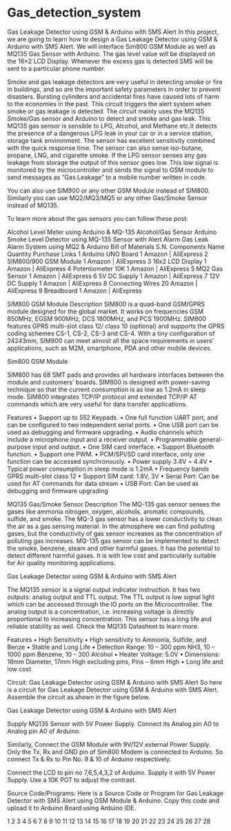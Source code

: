 # Gas_detection_system
Gas Leakage Detector using GSM & Arduino with SMS Alert
In this project, we are going to learn how to design a Gas Leakage Detector using GSM & Arduino with SMS Alert. We will interface Sim800 GSM Module as well as MQ135 Gas Sensor with Arduino. The gas level value will be displayed on the 16×2 LCD Display. Whenever the excess gas is detected SMS will be sent to a particular phone number.





Smoke and gas leakage detectors are very useful in detecting smoke or fire in buildings, and so are the important safety parameters in order to prevent disasters. Bursting cylinders and accidental fires have caused lots of harm to the economies in the past. This circuit triggers the alert system when smoke or gas leakage is detected. The circuit mainly uses the MQ135 Smoke/Gas sensor and Arduino to detect and smoke and gas leak. This MQ135 gas sensor is sensible to LPG, Alcohol, and Methane etc.It detects the presence of a dangerous LPG leak in your car or in a service station, storage tank environment. The sensor has excellent sensitivity combined with the quick response time. The sensor can also sense iso-butane, propane, LNG, and cigarette smoke. If the LPG sensor senses any gas leakage from storage the output of this sensor goes low. This low signal is monitored by the microcontroller and sends the signal to GSM module to send messages as “Gas Leakage” to a mobile number written in code.

You can also use SIM900 or any other GSM Module instead of SIM800. Similarly you can use MQ2/MQ3/MQ5 or any other Gas/Smoke Sensor instead of MQ135.

To learn more about the gas sensors you can follow these post:

Alcohol Level Meter using Arduino & MQ-135 Alcohol/Gas Sensor
Arduino Smoke Level Detector using MQ-135 Sensor with Alert Alarm
Gas Leak Alarm System using MQ2 & Arduino
Bill of Materials
S.N.	Components Name	Quantity	Purchase Links
1	Arduino UNO Board	1	Amazon | AliExpress
2	SIM800/900 GSM Module	1	Amazon | AliExpress
3	16x2 LCD Display	1	Amazon | AliExpress
4	Potentiometer 10K	1	Amazon | AliExpress
5	MQ2 Gas Sensor	1	Amazon | AliExpress
6	5V DC Supply	1	Amazon | AliExpress
7	12V DC Supply	1	Amazon | AliExpress
8	Connecting Wires	20	Amazon | AliExpress
9	Breadboard	1	Amazon | AliExpress





SIM800 GSM Module
Description
SIM800 is a quad-band GSM/GPRS module designed for the global market. It works on frequencies GSM 850MHz, EGSM 900MHz, DCS 1800MHz, and PCS 1900MHz. SIM800 features GPRS multi-slot class 12/ class 10 (optional) and supports the GPRS coding schemes CS-1, CS-2, CS-3 and CS-4. With a tiny configuration of 24243mm, SIM800 can meet almost all the space requirements in users’ applications, such as M2M, smartphone, PDA and other mobile devices.

Sim800 GSM Module

SIM800 has 68 SMT pads and provides all hardware interfaces between the module and customers’ boards. SIM800 is designed with power-saving technique so that the current consumption is as low as 1.2mA in sleep mode. SIM800 integrates TCP/IP protocol and extended TCP/IP AT commands which are very useful for data transfer applications.

Features
• Support up to 552 Keypads.
• One full function UART port, and can be configured to two independent serial ports.
• One USB port can be used as debugging and firmware upgrading.
• Audio channels which include a microphone input and a receiver output.
• Programmable general-purpose input and output.
• One SIM card interface.
• Support Bluetooth function.
• Support one PWM.
• PCM/SPI/SD card interface, only one function can be accessed synchronously.
• Power supply 3.4V ~ 4.4V
• Typical power consumption in sleep mode is 1.2mA
• Frequency bands GPRS multi-slot class 12
• Support SIM card: 1.8V, 3V
• Serial Port: Can be used for AT commands for data stream
• USB Port: Can be used as debugging and firmware upgrading





MQ135 Gas/Smoke Sensor
Description
The MQ-135 gas sensor senses the gases like ammonia nitrogen, oxygen, alcohols, aromatic compounds, sulfide, and smoke. The MQ-3 gas sensor has a lower conductivity to clean the air as a gas sensing material. In the atmosphere we can find polluting gases, but the conductivity of gas sensor increases as the concentration of polluting gas increases. MQ-135 gas sensor can be implemented to detect the smoke, benzene, steam and other harmful gases. It has the potential to detect different harmful gases. It is with low cost and particularly suitable for Air quality monitoring applications.

Gas Leakage Detector using GSM & Arduino with SMS Alert

The MQ135 sensor is a signal output indicator instruction. It has two outputs: analog output and TTL output. The TTL output is low signal light which can be accessed through the IO ports on the Microcontroller. The analog output is a concentration, i.e. increasing voltage is directly proportional to increasing concentration. This sensor has a long life and reliable stability as well. Check the MQ135 Datasheet to learn more.

Features
• High Sensitivity
• High sensitivity to Ammonia, Sulfide, and Benze
• Stable and Long Life
• Detection Range: 10 – 300 ppm NH3, 10 – 1000 ppm Benzene, 10 – 300 Alcohol
• Heater Voltage: 5.0V
• Dimensions: 18mm Diameter, 17mm High excluding pins, Pins – 6mm High
• Long life and low cost

Circuit: Gas Leakage Detector using GSM & Arduino with SMS Alert
So here is a circuit for Gas Leakage Detector using GSM & Arduino with SMS Alert. Assemble the circuit as shown in the figure below.

Gas Leakage Detector using GSM & Arduino with SMS Alert

Supply MQ135 Sensor with 5V Power Supply. Connect its Analog pin A0 to Analog pin A0 of Arduino.

Similarly, Connect the GSM Module with 9V/12V external Power Supply. Only the Tx, Rx and GND pin of Sim800 Modem is connected to Arduino. So connect Tx & Rx to Pin No. 9 & 10 of Arduino respectively.

Connect the LCD to pin no 7,6,5,4,3,2 of Arduino. Supply it with 5V Power Supply. Use a 10K POT to adjust the contrast.

Source Code/Programs:
Here is a Source Code or Program for Gas Leakage Detector with SMS Alert using GSM Module & Arduino. Copy this code and upload it to Arduino Board using Arduino IDE.

1
2
3
4
5
6
7
8
9
10
11
12
13
14
15
16
17
18
19
20
21
22
23
24
25
26
27
28
